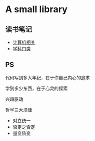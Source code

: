 
# A small library

## 读书笔记

* [计算机相关](/99-book/notes/README.md)
* [学科门类](/99-book/subject/README.md)

## PS

代码写到多大年纪，在于你自己内心的追求

学到多少东西，在于心灵的探索

兴趣驱动

哲学三大规律
* 对立统一
* 否定之否定
* 量变质变

